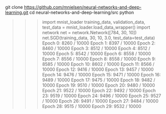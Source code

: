 git clone https://github.com/mnielsen/neural-networks-and-deep-learning.git
cd neural-networks-and-deep-learning/src
python

>>> import mnist_loader
>>> training_data, validation_data, test_data = mnist_loader.load_data_wrapper()
>>> import network
>>> net = network.Network([784, 30, 10])
>>> net.SGD(training_data, 30, 10, 3.0, test_data=test_data)
Epoch 0: 8260 / 10000
Epoch 1: 8397 / 10000
Epoch 2: 8460 / 10000
Epoch 3: 8512 / 10000
Epoch 4: 8512 / 10000
Epoch 5: 8542 / 10000
Epoch 6: 8558 / 10000
Epoch 7: 8556 / 10000
Epoch 8: 8558 / 10000
Epoch 9: 8585 / 10000
Epoch 10: 8602 / 10000
Epoch 11: 8566 / 10000
Epoch 12: 9416 / 10000
Epoch 13: 9457 / 10000
Epoch 14: 9476 / 10000
Epoch 15: 9471 / 10000
Epoch 16: 9489 / 10000
Epoch 17: 9475 / 10000
Epoch 18: 9482 / 10000
Epoch 19: 9510 / 10000
Epoch 20: 9480 / 10000
Epoch 21: 9522 / 10000
Epoch 22: 9492 / 10000
Epoch 23: 9519 / 10000
Epoch 24: 9496 / 10000
Epoch 25: 9527 / 10000
Epoch 26: 9491 / 10000
Epoch 27: 9484 / 10000
Epoch 28: 9515 / 10000
Epoch 29: 9532 / 10000

